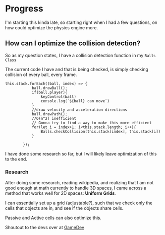 # Progress

I'm starting this kinda late, so starting right when I had a few questions, on how could optimize the physics engine more.

## How can I optimize the collision detection?

So as my question states, I have a collision detection function in my `Balls Class`

The current code I have and that is being checked, is simply checking collision of every ball, every frame.

```
this.stack.forEach((ball, index) => {
            ball.drawBall();
            if(ball.player){
                keyControl(ball)
                console.log(`${ball} can move`)
            }
            //draw velocity and acceleration directions
            ball.drawPath();
            //O(n^2) inefficient
            // Gonna try to find a way to make this more efficient
            for(let i = index+1; i<this.stack.length; i++){
                Balls.checkCollision(this.stack[index], this.stack[i])
            }

        });
```

I have done some research so far, but I will likely leave optimization of this to the end.

### Research
After doing some research, reading wikipedia, and realizing that I am not good enough at math currently to handle 3D spaces, I came across a method that works well for 2D spaces: <strong>Uniform Grids</strong>.

I can essentially set up a grid (adjustable?), such that we check only the cells that objects are in, and see if the objects share cells.

Passive and Active cells can also optimize this.

Shoutout to the devs over at [GameDev](https://gamedev.stackexchange.com/questions/18261/how-can-i-implement-fast-accurate-2d-collision-detection)